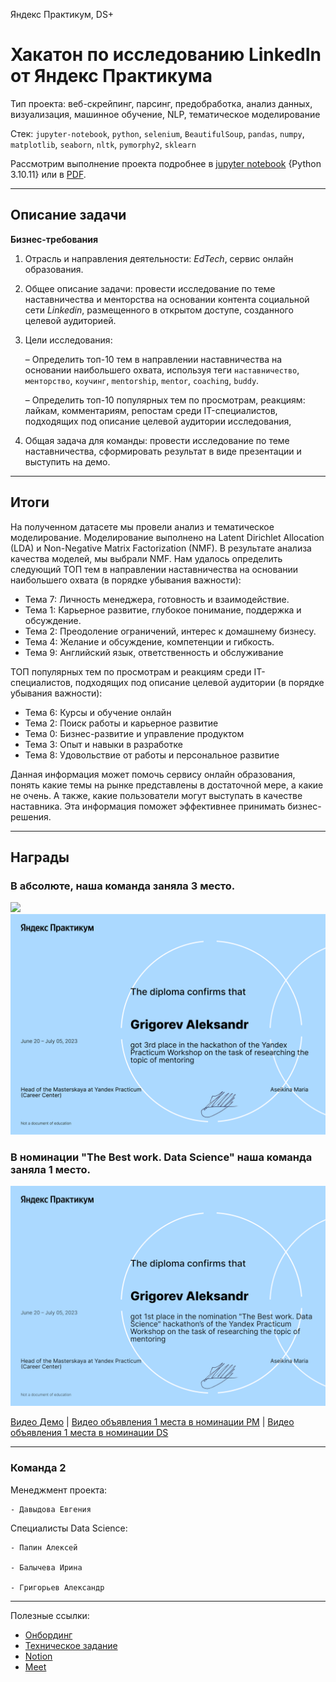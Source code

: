 Яндекс Практикум, DS+

# Хакатон по исследованию LinkedIn от Яндекс Практикума

Тип проекта: веб-скрейпинг, парсинг, предобработка, анализ данных, визуализация, машинное обучение, NLP, тематическое моделирование

Стек: `jupyter-notebook`, `python`, `selenium`, `BeautifulSoup`, `pandas`, `numpy`, `matplotlib`, `seaborn`, `nltk`, `pymorphy2`, `sklearn`

Рассмотрим выполнение проекта подробнее в [jupyter notebook](https://github.com/krasnoturinsk/linkedin_hackathon/blob/main/src/linkedin_mentoring_rev.ipynb) {Python  3.10.11} или в [PDF](https://github.com/krasnoturinsk/linkedin_hackathon/blob/main/linkedin_mentoring_rev.pdf).

---

## Описание задачи

**Бизнес-требования**

1. Отрасль и направления деятельности: _EdTech_, сервис онлайн образования.

2. Общее описание задачи: провести исследование по теме наставничества и менторства на основании контента социальной сети _Linkedin_, размещенного в открытом доступе, созданного целевой аудиторией.

3. Цели исследования:

	– Определить топ-10 тем в направлении наставничества на основании наибольшего охвата, используя теги `наставничество`, `менторство`, `коучинг`, `mentorship`, `mentor`, `coaching`, `buddy`.

	– Определить топ-10 популярных тем по просмотрам, реакциям: лайкам, комментариям, репостам среди IT-специалистов, подходящих под описание целевой аудитории исследования,

4. Общая задача для команды: провести исследование по теме наставничества, сформировать результат в виде презентации и выступить на демо.

---

## Итоги

На полученном датасете мы провели анализ и тематическое моделирование. Моделирование выполнено на Latent Dirichlet Allocation (LDA) и Non-Negative Matrix Factorization (NMF). В результате анализа качества моделей, мы выбрали NMF. Нам удалось определить следующий ТОП тем в направлении наставничества на основании наибольшего охвата (в порядке убывания важности):

- Тема 7: Личность менеджера, готовность и взаимодействие.
- Тема 1: Карьерное развитие, глубокое понимание, поддержка и обсуждение.
- Тема 2: Преодоление ограничений, интерес к домашнему бизнесу.
- Тема 4: Желание и обсуждение, компетенции и гибкость.
- Тема 9: Английский язык, ответственность и обслуживание

ТОП популярных тем по просмотрам и реакциям среди IT-специалистов, подходящих под описание целевой аудитории (в порядке убывания важности):

- Тема 6: Курсы и обучение онлайн
- Тема 2: Поиск работы и карьерное развитие
- Тема 0: Бизнес-развитие и управление продуктом
- Тема 3: Опыт и навыки в разработке
- Тема 8: Удовольствие от работы и персональное развитие

Данная информация может помочь сервису онлайн образования, понять какие темы на рынке представлены в достаточной мере, а какие не очень. А также, какие пользователи могут выступать в качестве наставника. Эта информация поможет эффективнее принимать бизнес-решения.

---

## Награды

### В абсолюте, наша команда заняла 3 место.
<img src='[C:\Users\user\Desktop\Hackathons\LinkedIn_menthoring\diploms\15](https://github.com/Irina-Balycheva/linkedin_hackathon/issues/1#issue-1795346892).png'>
<img src='ya_diplom_ga_3rd.png'>

### В номинации "The Best work. Data Science" наша команда заняла 1 место.

<img src='ya_diplom_ds_ga_1st.png'>


[Видео Демо](https://www.youtube.com/watch?v=OW7VT7JqUfc) |  [Видео объявления 1 места в номинации PM](https://www.youtube.com/watch?v=DVwQpKVLsD8) | [Видео объявления 1 места в номинации DS](https://www.youtube.com/watch?v=3CMyaunKJbM)


---

### Команда 2

Менеджмент проекта:

	- Давыдова Евгения

Специалисты Data Science:

	- Папин Алексей

	- Балычева Ирина

	- Григорьев Александр

---

Полезные ссылки:
- [Онбординг](https://prairie-parade-285.notion.site/f7191f19dd274dce8fc779d0a6c694d7)
- [Техническое задание](https://disk.yandex.ru/i/v1DkojBTIBFN8A)
- [Notion](https://www.notion.so/Linkedin-f2e0a6168376473b8a71dfbd21629976?pvs=4)
- [Meet](https://meet.google.com/xch-zodw-xaa)
